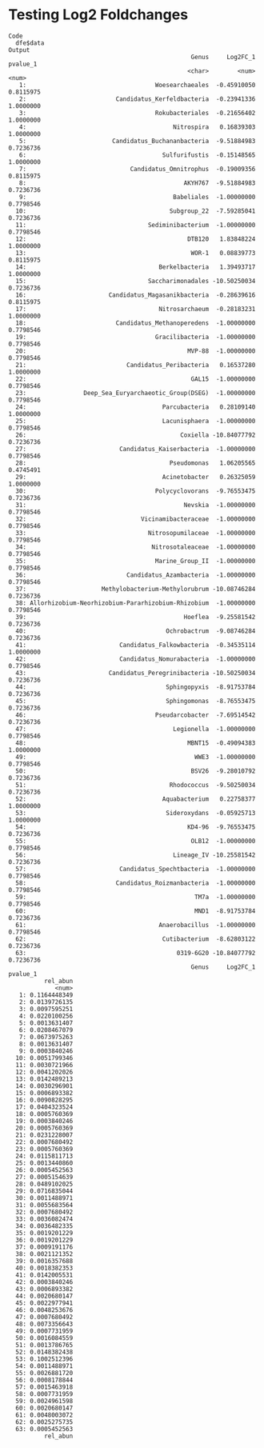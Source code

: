 # Testing Log2 Foldchanges

    Code
      dfe$data
    Output
                                                       Genus     Log2FC_1  pvalue_1
                                                      <char>        <num>     <num>
       1:                                    Woesearchaeales  -0.45910050 0.8115975
       2:                         Candidatus_Kerfeldbacteria  -0.23941336 1.0000000
       3:                                    Rokubacteriales  -0.21656402 1.0000000
       4:                                         Nitrospira   0.16839303 1.0000000
       5:                        Candidatus_Buchananbacteria  -9.51884983 0.7236736
       6:                                      Sulfurifustis  -0.15148565 1.0000000
       7:                             Candidatus_Omnitrophus  -0.19009356 0.8115975
       8:                                            AKYH767  -9.51884983 0.7236736
       9:                                         Babeliales  -1.00000000 0.7798546
      10:                                        Subgroup_22  -7.59285041 0.7236736
      11:                                  Sediminibacterium  -1.00000000 0.7798546
      12:                                             DTB120   1.83848224 1.0000000
      13:                                              WOR-1   0.08839773 0.8115975
      14:                                     Berkelbacteria   1.39493717 1.0000000
      15:                                  Saccharimonadales -10.50250034 0.7236736
      16:                       Candidatus_Magasanikbacteria  -0.28639616 0.8115975
      17:                                     Nitrosarchaeum  -0.28183231 1.0000000
      18:                         Candidatus_Methanoperedens  -1.00000000 0.7798546
      19:                                    Gracilibacteria  -1.00000000 0.7798546
      20:                                             MVP-88  -1.00000000 0.7798546
      21:                            Candidatus_Peribacteria   0.16537280 1.0000000
      22:                                              GAL15  -1.00000000 0.7798546
      23:                Deep_Sea_Euryarchaeotic_Group(DSEG)  -1.00000000 0.7798546
      24:                                      Parcubacteria   0.28109140 1.0000000
      25:                                      Lacunisphaera  -1.00000000 0.7798546
      26:                                           Coxiella -10.84077792 0.7236736
      27:                          Candidatus_Kaiserbacteria  -1.00000000 0.7798546
      28:                                        Pseudomonas   1.06205565 0.4745491
      29:                                      Acinetobacter   0.26325059 1.0000000
      30:                                    Polycyclovorans  -9.76553475 0.7236736
      31:                                            Nevskia  -1.00000000 0.7798546
      32:                                Vicinamibacteraceae  -1.00000000 0.7798546
      33:                                  Nitrosopumilaceae  -1.00000000 0.7798546
      34:                                   Nitrosotaleaceae  -1.00000000 0.7798546
      35:                                    Marine_Group_II  -1.00000000 0.7798546
      36:                            Candidatus_Azambacteria  -1.00000000 0.7798546
      37:                     Methylobacterium-Methylorubrum -10.08746284 0.7236736
      38: Allorhizobium-Neorhizobium-Pararhizobium-Rhizobium  -1.00000000 0.7798546
      39:                                            Hoeflea  -9.25581542 0.7236736
      40:                                       Ochrobactrum  -9.08746284 0.7236736
      41:                          Candidatus_Falkowbacteria  -0.34535114 1.0000000
      42:                          Candidatus_Nomurabacteria  -1.00000000 0.7798546
      43:                       Candidatus_Peregrinibacteria -10.50250034 0.7236736
      44:                                       Sphingopyxis  -8.91753784 0.7236736
      45:                                       Sphingomonas  -8.76553475 0.7236736
      46:                                    Pseudarcobacter  -7.69514542 0.7236736
      47:                                         Legionella  -1.00000000 0.7798546
      48:                                             MBNT15  -0.49094383 1.0000000
      49:                                               WWE3  -1.00000000 0.7798546
      50:                                              BSV26  -9.28010792 0.7236736
      51:                                        Rhodococcus  -9.50250034 0.7236736
      52:                                      Aquabacterium   0.22758377 1.0000000
      53:                                       Sideroxydans  -0.05925713 1.0000000
      54:                                             KD4-96  -9.76553475 0.7236736
      55:                                              OLB12  -1.00000000 0.7798546
      56:                                         Lineage_IV -10.25581542 0.7236736
      57:                          Candidatus_Spechtbacteria  -1.00000000 0.7798546
      58:                         Candidatus_Roizmanbacteria  -1.00000000 0.7798546
      59:                                               TM7a  -1.00000000 0.7798546
      60:                                               MND1  -8.91753784 0.7236736
      61:                                     Anaerobacillus  -1.00000000 0.7798546
      62:                                      Cutibacterium  -8.62803122 0.7236736
      63:                                          0319-6G20 -10.84077792 0.7236736
                                                       Genus     Log2FC_1  pvalue_1
              rel_abun
                 <num>
       1: 0.1164448349
       2: 0.0139726135
       3: 0.0097595251
       4: 0.0220100256
       5: 0.0013631407
       6: 0.0208467079
       7: 0.0673975263
       8: 0.0013631407
       9: 0.0003840246
      10: 0.0051799346
      11: 0.0030721966
      12: 0.0041202026
      13: 0.0142489213
      14: 0.0030296901
      15: 0.0006893382
      16: 0.0090828295
      17: 0.0404323524
      18: 0.0005760369
      19: 0.0003840246
      20: 0.0005760369
      21: 0.0231228007
      22: 0.0007680492
      23: 0.0005760369
      24: 0.0115811713
      25: 0.0013440860
      26: 0.0005452563
      27: 0.0005154639
      28: 0.0489102025
      29: 0.0716835044
      30: 0.0011488971
      31: 0.0055683564
      32: 0.0007680492
      33: 0.0036082474
      34: 0.0036482335
      35: 0.0019201229
      36: 0.0019201229
      37: 0.0009191176
      38: 0.0021121352
      39: 0.0016357688
      40: 0.0018382353
      41: 0.0142005531
      42: 0.0003840246
      43: 0.0006893382
      44: 0.0020680147
      45: 0.0022977941
      46: 0.0048253676
      47: 0.0007680492
      48: 0.0073356643
      49: 0.0007731959
      50: 0.0016084559
      51: 0.0013786765
      52: 0.0148382438
      53: 0.1002512396
      54: 0.0011488971
      55: 0.0026881720
      56: 0.0008178844
      57: 0.0015463918
      58: 0.0007731959
      59: 0.0024961598
      60: 0.0020680147
      61: 0.0048003072
      62: 0.0025275735
      63: 0.0005452563
              rel_abun

